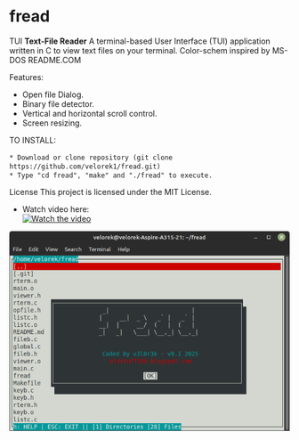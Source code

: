 # fread
TUI **Text-File Reader**
A terminal-based User Interface (TUI) application written in C to view text files on your terminal. 
Color-schem inspired by MS-DOS README.COM

Features:
- Open file Dialog.
- Binary file detector.
- Vertical and horizontal scroll control.
- Screen resizing.

TO INSTALL:  

    * Download or clone repository (git clone https://github.com/velorek1/fread.git)
    * Type "cd fread", "make" and "./fread" to execute.
    
License
This project is licensed under the MIT License.

- Watch video here:<br>
[![Watch the video](https://img.youtube.com/vi/NA09eHyBfaM/0.jpg)](https://youtu.be/NA09eHyBfaM)

![Alt text](fread.png?raw=true "Demo")


